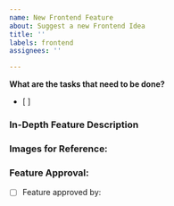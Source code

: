```yaml
---
name: New Frontend Feature
about: Suggest a new Frontend Idea
title: ''
labels: frontend
assignees: ''

---
```


**What are the tasks that need to be done?**
- [ ] 

### In-Depth Feature Description

### Images for Reference:


### Feature Approval:
- [ ]  Feature approved by:
